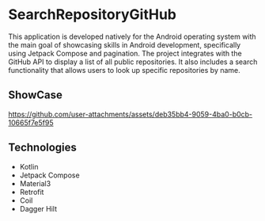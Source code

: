 # SearchRepositoryGitHub
This application is developed natively for the Android operating system with the main goal of showcasing skills in Android development, specifically using Jetpack Compose and pagination.
The project integrates with the GitHub API to display a list of all public repositories. It also includes a search functionality that allows users to look up specific repositories by name.

## ShowCase
https://github.com/user-attachments/assets/deb35bb4-9059-4ba0-b0cb-10665f7e5f95

## Technologies

* Kotlin
* Jetpack Compose
* Material3
* Retrofit
* Coil
* Dagger Hilt
